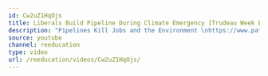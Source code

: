 ```yaml
---
id: Cw2uZ1HqOjs
title: Liberals Build Pipeline During Climate Emergency [Trudeau Week Ep2]
description: "Pipelines Kill Jobs and the Environment \nhttps://www.patreon.com/deadheadanimation\nhttps://www.instagram.com/re_education.official/?hl=en\nhttps://twitter.com/professordarwin\nhttps://discord.gg/TVrdRMM"
source: youtube
channel: reeducation
type: video
url: /reeducation/videos/Cw2uZ1HqOjs/
---
```

